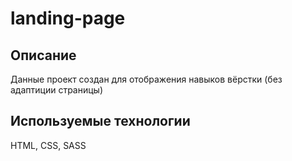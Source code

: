 # landing-page

## Описание

Данные проект создан для отображения навыков вёрстки (без адаптиции страницы)

## Используемые технологии

HTML, CSS, SASS
